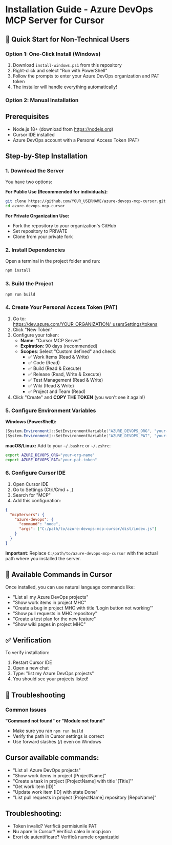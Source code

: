 # Installation Guide - Azure DevOps MCP Server for Cursor

## 🚀 Quick Start for Non-Technical Users

### Option 1: One-Click Install (Windows)
1. Download `install-windows.ps1` from this repository
2. Right-click and select "Run with PowerShell"
3. Follow the prompts to enter your Azure DevOps organization and PAT token
4. The installer will handle everything automatically!

### Option 2: Manual Installation

## Prerequisites
- Node.js 18+ (download from https://nodejs.org)
- Cursor IDE installed
- Azure DevOps account with a Personal Access Token (PAT)

## Step-by-Step Installation

### 1. Download the Server
You have two options:

**For Public Use (Recommended for individuals):**
```bash
git clone https://github.com/YOUR_USERNAME/azure-devops-mcp-cursor.git
cd azure-devops-mcp-cursor
```

**For Private Organization Use:**
- Fork the repository to your organization's GitHub
- Set repository to PRIVATE
- Clone from your private fork

### 2. Install Dependencies
Open a terminal in the project folder and run:
```bash
npm install
```

### 3. Build the Project
```bash
npm run build
```

### 4. Create Your Personal Access Token (PAT)

1. Go to: https://dev.azure.com/YOUR_ORGANIZATION/_usersSettings/tokens
2. Click "New Token"
3. Configure your token:
   - **Name**: "Cursor MCP Server"
   - **Expiration**: 90 days (recommended)
   - **Scopes**: Select "Custom defined" and check:
     - ✅ Work Items (Read & Write)
     - ✅ Code (Read)
     - ✅ Build (Read & Execute)
     - ✅ Release (Read, Write & Execute)
     - ✅ Test Management (Read & Write)
     - ✅ Wiki (Read & Write)
     - ✅ Project and Team (Read)
4. Click "Create" and **COPY THE TOKEN** (you won't see it again!)

### 5. Configure Environment Variables

**Windows (PowerShell):**
```powershell
[System.Environment]::SetEnvironmentVariable("AZURE_DEVOPS_ORG", "your-org-name", "User")
[System.Environment]::SetEnvironmentVariable("AZURE_DEVOPS_PAT", "your-pat-token", "User")
```

**macOS/Linux:**
Add to your `~/.bashrc` or `~/.zshrc`:
```bash
export AZURE_DEVOPS_ORG="your-org-name"
export AZURE_DEVOPS_PAT="your-pat-token"
```

### 6. Configure Cursor IDE

1. Open Cursor IDE
2. Go to Settings (Ctrl/Cmd + ,)
3. Search for "MCP"
4. Add this configuration:

```json
{
  "mcpServers": {
    "azure-devops": {
      "command": "node",
      "args": ["C:/path/to/azure-devops-mcp-cursor/dist/index.js"]
    }
  }
}
```

**Important**: Replace `C:/path/to/azure-devops-mcp-cursor` with the actual path where you installed the server.

## 📝 Available Commands in Cursor

Once installed, you can use natural language commands like:
- "List all my Azure DevOps projects"
- "Show work items in project MHC"
- "Create a bug in project MHC with title 'Login button not working'"
- "Show pull requests in MHC repository"
- "Create a test plan for the new feature"
- "Show wiki pages in project MHC"

## ✅ Verification

To verify installation:
1. Restart Cursor IDE
2. Open a new chat
3. Type: "list my Azure DevOps projects"
4. You should see your projects listed!

## 🔧 Troubleshooting

### Common Issues

**"Command not found" or "Module not found"**
- Make sure you ran `npm run build`
- Verify the path in Cursor settings is correct
- Use forward slashes (/) even on Windows

## Cursor available commands:
- "List all Azure DevOps projects"
- "Show work items in project [ProjectName]"
- "Create a task in project [ProjectName] with title '[Title]'"
- "Get work item [ID]"
- "Update work item [ID] with state Done"
- "List pull requests in project [ProjectName] repository [RepoName]"

## Troubleshooting:
- Token invalid? Verifică permisiunile PAT
- Nu apare în Cursor? Verifică calea în mcp.json
- Erori de autentificare? Verifică numele organizației 